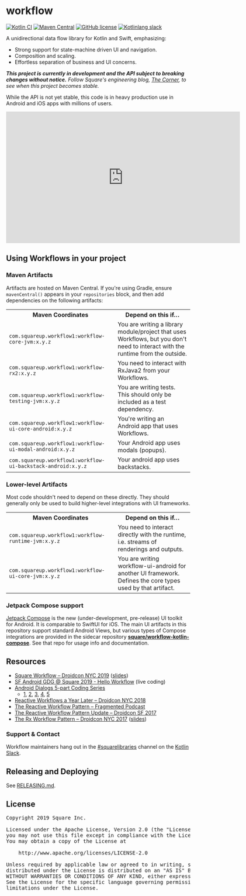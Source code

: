 # workflow

[![Kotlin CI](https://github.com/square/workflow-kotlin/workflows/Kotlin%20CI/badge.svg)](https://github.com/square/workflow-kotlin/actions?query=branch%3Amain)
[![Maven Central](https://img.shields.io/maven-central/v/com.squareup.workflow1/workflow-core-jvm.svg?label=Maven%20Central)](https://search.maven.org/search?q=g:%22com.squareup.workflow1%22)
[![GitHub license](https://img.shields.io/badge/license-Apache%20License%202.0-blue.svg?style=flat)](https://www.apache.org/licenses/LICENSE-2.0)
[![Kotlinlang slack](https://img.shields.io/static/v1?label=kotlinlang&message=squarelibraries&color=brightgreen&logo=slack)](https://kotlinlang.slack.com/archives/C5HT9AL7Q)

A unidirectional data flow library for Kotlin and Swift, emphasizing:

* Strong support for state-machine driven UI and navigation.
* Composition and scaling.
* Effortless separation of business and UI concerns.

_**This project is currently in development and the API subject to breaking changes without notice.**
Follow Square's engineering blog, [The Corner](https://developer.squareup.com/blog/), to see when
this project becomes stable._

While the API is not yet stable, this code is in heavy production use in Android and iOS
apps with millions of users.

<iframe title="vimeo-player" src="https://player.vimeo.com/video/362741019" width="640" height="360"
frameborder="0" allowfullscreen></iframe>

## Using Workflows in your project

### Maven Artifacts

Artifacts are hosted on Maven Central. If you're using Gradle, ensure `mavenCentral()` appears in
your `repositories` block, and then add dependencies on the following artifacts:

<table>
  <tr>
    <th>Maven Coordinates</th>
    <th>Depend on this if…</th>
  </tr>
  <tr>
    <td nowrap><code>com.squareup.workflow1:workflow-core-jvm:x.y.z</code></td>
    <td>You are writing a library module/project that uses Workflows, but you don't need to interact
    with the runtime from the outside.</td>
  </tr>
  <tr>
    <td nowrap><code>com.squareup.workflow1:workflow-rx2:x.y.z</code></td>
    <td>You need to interact with RxJava2 from your Workflows.</td>
  </tr>
  <tr>
    <td nowrap><code>com.squareup.workflow1:workflow-testing-jvm:x.y.z</code></td>
    <td>You are writing tests. This should only be included as a test dependency.</td>
  </tr>
  <tr>
    <td nowrap><code>com.squareup.workflow1:workflow-ui-core-android:x.y.z</code></td>
    <td>You're writing an Android app that uses Workflows.</td>
  </tr>
  <tr>
    <td nowrap><code>com.squareup.workflow1:workflow-ui-modal-android:x.y.z</code></td>
    <td>Your Android app uses modals (popups).</td>
  </tr>
  <tr>
    <td nowrap><code>com.squareup.workflow1:workflow-ui-backstack-android:x.y.z</code></td>
    <td>Your android app uses backstacks.</td>
  </tr>
</table>

### Lower-level Artifacts

Most code shouldn't need to depend on these directly. They should generally only be used to build
higher-level integrations with UI frameworks.

<table>
  <tr>
    <th>Maven Coordinates</th>
    <th>Depend on this if…</th>
  </tr>
  <tr>
    <td nowrap><code>com.squareup.workflow1:workflow-runtime-jvm:x.y.z</code></td>
    <td>You need to interact directly with the runtime, i.e. streams of renderings and outputs.</td>
  </tr>
  <tr>
    <td nowrap><code>com.squareup.workflow1:workflow-ui-core-jvm:x.y.z</code></td>
    <td>You are writing workflow-ui-android for another UI framework. Defines the core types used by
    that artifact.</td>
  </tr>
</table>

### Jetpack Compose support

[Jetpack Compose](https://developer.android.com/jetpack/compose) is the new (under-development,
pre-release) UI toolkit for Android. It is comparable to SwiftUI for iOS. The main UI artifacts in
this repository support standard Android Views, but various types of Compose integrations are
provided in the sidecar repository **[square/workflow-kotlin-compose](https://github.com/square/workflow-kotlin-compose)**.
See that repo for usage info and documentation.

## Resources

* [Square Workflow – Droidcon NYC 2019](https://www.droidcon.com/media-detail?video=362741019) ([slides](https://docs.google.com/presentation/d/19-DkVCn-XawssyHQ_cboIX_s-Lf6rNg-ryAehA9xBVs))
* [SF Android GDG @ Square 2019 - Hello Workflow](https://www.youtube.com/watch?v=8PlYtfsgDKs)
  (live coding)
* [Android Dialogs 5-part Coding Series](https://twitter.com/chiuki/status/1100810374410956800)
  * [1](https://www.youtube.com/watch?v=JJ4-8AR5HhA),
    [2](https://www.youtube.com/watch?v=XB6frWBGvp0),
    [3](https://www.youtube.com/watch?v=NdFJMkT-t3c),
    [4](https://www.youtube.com/watch?v=aRxmyO6fwSs),
    [5](https://www.youtube.com/watch?v=aKaZa-1KN2M)
* [Reactive Workflows a Year Later – Droidcon NYC 2018](https://www.youtube.com/watch?v=cw9ZF9-ilac)
* [The Reactive Workflow Pattern – Fragmented Podcast](https://www.youtube.com/watch?v=mUBXgYnT7w0)
* [The Reactive Workflow Pattern Update – Droidcon SF 2017](https://www.youtube.com/watch?v=mvBVkU2mCF4)
* [The Rx Workflow Pattern – Droidcon NYC 2017](https://www.youtube.com/watch?v=KjoMnsc2lPo)
  ([slides](https://speakerdeck.com/rjrjr/reactive-workflows))

### Support & Contact

Workflow maintainers hang out in the [#squarelibraries](https://kotlinlang.slack.com/messages/C5HT9AL7Q)
channel on the [Kotlin Slack](https://surveys.jetbrains.com/s3/kotlin-slack-sign-up?_ga=2.93235285.916482233.1570572671-654176432.1527183673).

## Releasing and Deploying

See [RELEASING.md](RELEASING.md).

## License

<pre>
Copyright 2019 Square Inc.

Licensed under the Apache License, Version 2.0 (the "License");
you may not use this file except in compliance with the License.
You may obtain a copy of the License at

    http://www.apache.org/licenses/LICENSE-2.0

Unless required by applicable law or agreed to in writing, software
distributed under the License is distributed on an "AS IS" BASIS,
WITHOUT WARRANTIES OR CONDITIONS OF ANY KIND, either express or implied.
See the License for the specific language governing permissions and
limitations under the License.
</pre>
